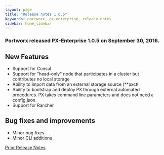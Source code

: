 ```yaml
---
layout: page
title: "Release notes 1.0.5"
keywords: portworx, px-enterprise, release notes
sidebar: home_sidebar
---
```


### Portworx released PX-Enterprise 1.0.5 on September 30, 2016.

## New Features

* Support for Consul
* Support for "head-only" node that participates in a cluster but contributes no local storage
* Ability to import data from an external storage source (**pxctl 
* Ability to bootstrap and deploy PX through external automated procedures.  PX takes command line parameters and does not need a config.json. 
* Support for Rancher

## Bug fixes and improvements
* Minor bug fixes
* Minor CLI additions

[Prior Release Notes](/release-notes-1-0-4.html)
